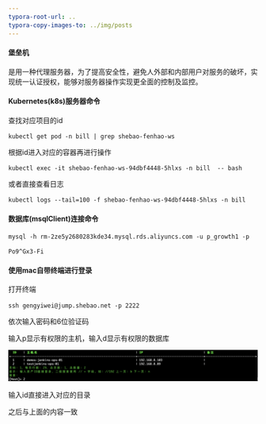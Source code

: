 ```yaml
---
typora-root-url: ..
typora-copy-images-to: ../img/posts
---
```


#### 堡垒机

是用一种代理服务器，为了提高安全性，避免人外部和内部用户对服务的破坏，实现统一认证授权，能够对服务器操作实现更全面的控制及监控。

#### Kubernetes(k8s)服务器命令

查找对应项目的id

```
kubectl get pod -n bill | grep shebao-fenhao-ws
```

根据id进入对应的容器再进行操作

```
kubectl exec -it shebao-fenhao-ws-94dbf4448-5hlxs -n bill  -- bash
```

或者直接查看日志

```
kubectl logs --tail=100 -f shebao-fenhao-ws-94dbf4448-5hlxs -n bill
```



#### 数据库(msqlClient)连接命令

```
mysql -h rm-2ze5y2680283kde34.mysql.rds.aliyuncs.com -u p_growth1 -p
```

```
Po9^Gx3-Fi
```

#### 使用mac自带终端进行登录

打开终端

`ssh gengyiwei@jump.shebao.net -p 2222`

依次输入密码和6位验证码

输入p显示有权限的主机，输入d显示有权限的数据库

![image-20210727194442508](/img/posts/image-20210727194442508.png)

输入id直接进入对应的目录

之后与上面的内容一致
